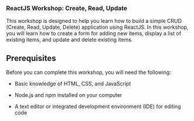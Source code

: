### ReactJS Workshop: Create, Read, Update

This workshop is designed to help you learn how to build a simple CRUD (Create, Read, Update, Delete) application using ReactJS. In this workshop, you will learn how to create a form for adding new items, display a list of existing items, and update and delete existing items.

## Prerequisites

Before you can complete this workshop, you will need the following:

- Basic knowledge of HTML, CSS, and JavaScript

- Node.js and npm installed on your computer

- A text editor or integrated development environment (IDE) for editing code

